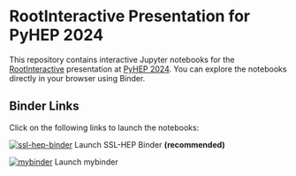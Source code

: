 # RootInteractive Presentation for PyHEP 2024

This repository contains interactive Jupyter notebooks for the [RootInteractive](https://github.com/miranov25/RootInteractive) presentation at [PyHEP 2024](https://indico.cern.ch/event/1384010). You can explore the notebooks directly in your browser using Binder.

## Binder Links

Click on the following links to launch the notebooks:

[![ssl-hep-binder](https://mybinder.org/badge_logo.svg)](https://binderhub.ssl-hep.org/v2/gh/miranov25/pyhep2024-rootinteractive/HEAD) Launch SSL-HEP Binder __(recommended)__

[![mybinder](https://mybinder.org/badge_logo.svg)](https://mybinder.org/v2/gh/miranov25/pyhep2024-rootinteractive/HEAD?labpath=test_histogramWeights.ipynb) Launch mybinder
